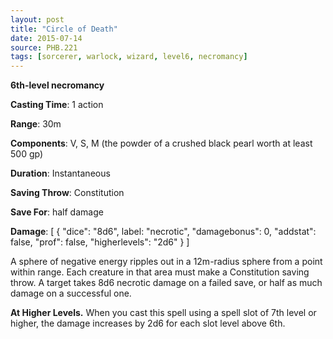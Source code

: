 ```yaml
---
layout: post
title: "Circle of Death"
date: 2015-07-14
source: PHB.221
tags: [sorcerer, warlock, wizard, level6, necromancy]
---
```


**6th-level necromancy**

**Casting Time**: 1 action

**Range**: 30m

**Components**: V, S, M (the powder of a crushed black pearl worth at least 500 gp)

**Duration**: Instantaneous

**Saving Throw**: Constitution

**Save For**: half damage

**Damage**: [ { "dice": "8d6", label: "necrotic", "damagebonus": 0, "addstat": false, "prof": false, "higherlevels": "2d6" } ]

A sphere of negative energy ripples out in a 12m-radius sphere from a point within range. Each creature in that area must make a Constitution saving throw. A target takes 8d6 necrotic damage on a failed save, or half as much damage on a successful one.

**At Higher Levels.** When you cast this spell using a spell slot of 7th level or higher, the damage increases by 2d6 for each slot level above 6th.
